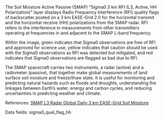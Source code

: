 The Soil Moisture Active Passive (SMAP) "Sigma0 3 km RFI (L3, Active, HH Polarization)" layer displays Radio Frequency Interference (RFI) quality flags of backscatter posted on a 3 km EASE-Grid 2.0 for the horizontal transmit and the horizontal receive (HH) polarizations from the SMAP radar. RFI refers to the interference in measurements from other transmitters operating at frequencies in and adjacent to the SMAP L-band frequency.

Within the image, green indicates that Sigma0 observations are free of RFI and approved for science use, yellow indicates that caution should be used with the Sigma0 observations as RFI was detected but mitigated, and red indicates that Sigma0 observations are flagged as bad due to RFI.

The SMAP spacecraft carries two instruments, a radar (active) and a radiometer (passive), that together make global measurements of land surface soil moisture and freeze/thaw state. It is useful for monitoring and predicting natural hazards such as floods and droughts, understanding the linkages between Earth’s water, energy and carbon cycles, and reducing uncertainties in predicting weather and climate.

References: [SMAP L3 Radar Global Daily 3 km EASE-Grid Soil Moisture](http://nsidc.org/data/spl3sma/)

Data fields: sigma0_qual_flag_hh
